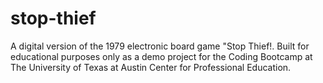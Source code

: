 # stop-thief
A digital version of the 1979 electronic board game "Stop Thief!. Built for educational purposes only as a demo project for the Coding Bootcamp at The University of Texas at Austin Center for Professional Education.
